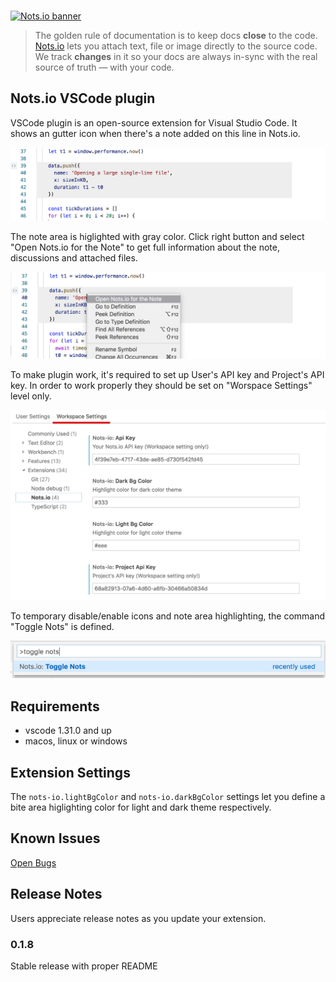 <p align=“center”>
  <br />
  <a title="Learn more about Nots.io" href="https://nots.io"><img src="https://nots.io/images/plugins/Nots-banner.png" srcset
="https://nots.io/images/plugins/Nots-banner.png, https://nots.io/images/plugins/Nots-banner@2x.png 2x" alt="Nots.io banner" /></a>
</p>

> The golden rule of documentation is to keep docs **close** to the code. [Nots.io](https://nots.io) lets you attach text, file or image directly to the source code. We track **changes** in it so your docs are always in-sync with the real source of truth — with your code.


## Nots.io VSCode plugin

VSCode plugin is an open-source extension for Visual Studio Code. It shows an gutter icon when there's a note added on this line in Nots.io.

![Nots.io plugin integration screenshot](images/screenshot1.png "Plugin integration screenshot")

The note area is higlighted with gray color. Click right button and select "Open Nots.io for the Note" to get full information about the note, discussions and attached files.

![Nots.io plugin context menu](images/screenshot2.png "Nots.io plugin context menu")

To make plugin work, it's required to set up User's API key and Project's API key. In order to work properly they should be set on "Worspace Settings" level only.

![Nots.io plugin settings panel](images/screenshot3.png "Nots.io plugin settings panel")


To temporary disable/enable icons and note area   highlighting, the command "Toggle Nots" is defined.

![Nots.io command setion](images/screenshot4.png "Nots.io command setion")


## Requirements

* vscode 1.31.0 and up
* macos, linux or windows

## Extension Settings

The `nots-io.lightBgColor` and `nots-io.darkBgColor` settings let you define a bite area higlighting color for light and dark theme respectively.

## Known Issues

[Open Bugs](https://github.com/notsio/vscode/issues)

## Release Notes

Users appreciate release notes as you update your extension.

### 0.1.8
Stable release with proper README